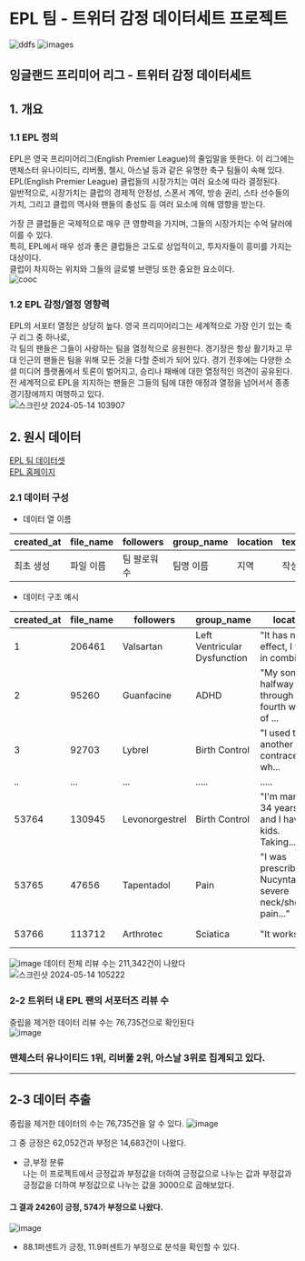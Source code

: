 # EPL 팀 - 트위터 감정 데이터세트 프로젝트
![ddfs](https://github.com/Hwangchaejin/h2024fastAPI/assets/79899665/4734a631-49ab-4147-a7cc-d1baa0261d8b)
![images](https://github.com/Hwangchaejin/h2024fastAPI/assets/79899665/6d105cfa-022b-4610-89a2-74377b005f46)
## 잉글랜드 프리미어 리그 - 트위터 감정 데이터세트

## 1. 개요
### 1.1 EPL 정의
EPL은 영국 프리미어리그(English Premier League)의 줄임말을 뜻한다.
이 리그에는 맨체스터 유나이티드, 리버풀, 첼시, 아스널 등과 같은 유명한 축구 팀들이 속해 있다.\
EPL(English Premier League) 클럽들의 시장가치는 여러 요소에 따라 결정된다.\
일반적으로, 시장가치는 클럽의 경제적 안정성, 스폰서 계약, 방송 권리, 스타 선수들의 가치, 그리고 클럽의 역사와 팬들의 충성도 등 여러 요소에 의해 영향을 받는다.

가장 큰 클럽들은 국제적으로 매우 큰 영향력을 가지며, 그들의 시장가치는 수억 달러에 이를 수 있다.\
특히, EPL에서 매우 성과 좋은 클럽들은 고도로 상업적이고, 투자자들이 흥미를 가지는 대상이다.\
클럽이 차지하는 위치와 그들의 글로벌 브랜딩 또한 중요한 요소이다.\
![cooc](https://github.com/Hwangchaejin/h2024fastAPI/assets/79899665/17e22207-d305-4736-98f5-f46f00b233e4)
### 1.2 EPL 감정/열정 영향력
EPL의 서포터 열정은 상당히 높다. 영국 프리미어리그는 세계적으로 가장 인기 있는 축구 리그 중 하나로,\
각 팀의 팬들은 그들이 사랑하는 팀을 열정적으로 응원한다. 
경기장은 항상 활기차고 무대 인근의 팬들은 팀을 위해 모든 것을 다할 준비가 되어 있다. 
경기 전후에는 다양한 소셜 미디어 플랫폼에서 토론이 벌어지고, 승리나 패배에 대한 열정적인 의견이 공유된다.
전 세계적으로 EPL을 지지하는 팬들은 그들의 팀에 대한 애정과 열정을 넘어서서 종종 경기장에까지 여행하고 있다.\
![스크린샷 2024-05-14 103907](https://github.com/Hwangchaejin/h2024fastAPI/assets/79899665/678f2ec3-dcbb-4c36-a5d2-de11d63c55b1)
## 2. 원시 데이터
 
[EPL 팀 데이터셋](https://www.kaggle.com/datasets/wjia26/epl-teams-twitter-sentiment-dataset?select=2020-09-20+till+2020-10-13.csv "EPL 팀 데이터셋")<br>
[EPL 홈페이지](https://www.premierleague.com "EPL 홈페이지")

### 2.1 데이터 구성
+ 데이터 열 이름
  
|created_at|file_name|followers|group_name|location|text|username|
|----------|---------|---------|----------|--------|----|--------|
|최초 생성 |파일 이름|팀 팔로워 수|팀명 이름|지역|작성|선수 이름|
+ 데이터 구조 예시

|created_at|file_name|followers|group_name|location|text|username|
|----------|---------|---------|----------|--------|----|--------|
|1|206461|Valsartan|Left Ventricular Dysfunction|"It has no side effect, I take it in combinati...|9|20-May-12|27|
|2|95260|Guanfacine|ADHD|	"My son is halfway through his fourth week of ...|8|27-Apr-10|192|
|3|92703|Lybrel|Birth Control|"I used to take another oral contraceptive, wh...|5|14-Dec-09|17|
|..|...|...|.....|.....|...|...|..|
|53764|130945|Levonorgestrel|Birth Control|"I'm married, 34 years old and I have no kids. Taking..."|8|15-Nov-10|7|
|53765|47656|Tapentadol|Pain|"I was prescribed Nucynta for severe neck/shoulder pain..."|1|28-Nov-11|20|
|53766|113712|Arthrotec|Sciatica|"It works!!!"|9|13-Sep-09|46|

![image](https://github.com/Hwangchaejin/h2024fastAPI/assets/79899665/42b8cbe9-73b2-4b9a-98a1-f15dae5d2938)
데이터 전체 리뷰 수는 211,342건이 나왔다
![스크린샷 2024-05-14 105222](https://github.com/Hwangchaejin/h2024fastAPI/assets/79899665/ad851b84-e69a-4d81-92ea-62f4744d872f)


### 2-2 트위터 내 EPL 팬의 서포터즈 리뷰 수
중립을 제거한 데이터 리뷰 수는 76,735건으로 확인된다\
![image](https://github.com/Hwangchaejin/h2024fastAPI/assets/79899665/998f3cc7-360d-4e31-a01e-ceb6634ca0f4)

### 맨체스터 유나이티드 1위, 리버풀 2위, 아스날 3위로 집계되고 있다.
<hr>

## 2-3 데이터 추출
중립을 제거한 데이터의 수는 76,735건을 알 수 있다.
![image](https://github.com/Hwangchaejin/h2024fastAPI/assets/79899665/4224e619-30e9-4806-ae04-31b33f88e499)

그 중 긍정은 62,052건과 부정은 14,683건이 나왔다.
+ 긍,부정 분류\
나는 이 프로젝트에서 긍정값과 부정값을 더하여 긍정값으로 나누는 값과 
부정값과 긍정값을 더하여 부정값으로 나누는 값을 3000으로 곱해보았다.
#### 그 결과 2426이 긍정, 574가 부정으로 나왔다.
![image](https://github.com/Hwangchaejin/h2024fastAPI/assets/79899665/a853d9f5-e452-4890-ad68-c4fb68024f23)

+ 88.1퍼센트가 긍정, 11.9퍼센트가 부정으로 분석을 확인할 수 있다.
